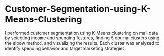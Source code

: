 # Customer-Segmentation-using-K-Means-Clustering
I performed customer segmentation using K-Means clustering on mall data by selecting income and spending features, finding 5 optimal clusters using the elbow method, and visualizing the results. Each cluster was analyzed to identify spending behavior and target marketing strategies.
